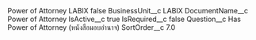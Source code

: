 <?xml version="1.0" encoding="UTF-8"?>
<CustomMetadata xmlns="http://soap.sforce.com/2006/04/metadata" xmlns:xsi="http://www.w3.org/2001/XMLSchema-instance" xmlns:xsd="http://www.w3.org/2001/XMLSchema">
    <label>Power of Attorney LABIX</label>
    <protected>false</protected>
    <values>
        <field>BusinessUnit__c</field>
        <value xsi:type="xsd:string">LABIX</value>
    </values>
    <values>
        <field>DocumentName__c</field>
        <value xsi:type="xsd:string">Power of Attorney</value>
    </values>
    <values>
        <field>IsActive__c</field>
        <value xsi:type="xsd:boolean">true</value>
    </values>
    <values>
        <field>IsRequired__c</field>
        <value xsi:type="xsd:boolean">false</value>
    </values>
    <values>
        <field>Question__c</field>
        <value xsi:type="xsd:string">Has Power of Attorney (หนังสือมอบอำนาจ)</value>
    </values>
    <values>
        <field>SortOrder__c</field>
        <value xsi:type="xsd:double">7.0</value>
    </values>
</CustomMetadata>
